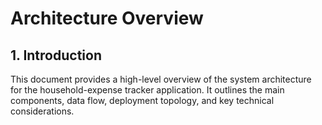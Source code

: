 # Architecture Overview

## 1. Introduction
This document provides a high-level overview of the system architecture for the household-expense tracker application. It outlines the main components, data flow, deployment topology, and key technical considerations.

